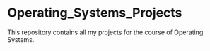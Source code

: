 # Operating_Systems_Projects
This repository contains all my projects for the course of Operating Systems.
